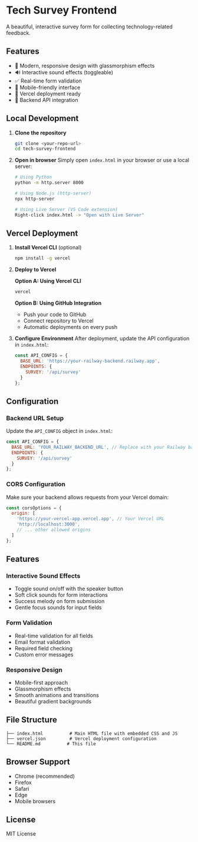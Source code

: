 # Tech Survey Frontend

A beautiful, interactive survey form for collecting technology-related feedback.

## Features

- 🎨 Modern, responsive design with glassmorphism effects
- 🔊 Interactive sound effects (toggleable)
- ✅ Real-time form validation
- 📱 Mobile-friendly interface
- 🚀 Vercel deployment ready
- 🔗 Backend API integration

## Local Development

1. **Clone the repository**
   ```bash
   git clone <your-repo-url>
   cd tech-survey-frontend
   ```

2. **Open in browser**
   Simply open `index.html` in your browser or use a local server:
   ```bash
   # Using Python
   python -m http.server 8000
   
   # Using Node.js (http-server)
   npx http-server
   
   # Using Live Server (VS Code extension)
   Right-click index.html -> "Open with Live Server"
   ```

## Vercel Deployment

1. **Install Vercel CLI** (optional)
   ```bash
   npm install -g vercel
   ```

2. **Deploy to Vercel**
   
   **Option A: Using Vercel CLI**
   ```bash
   vercel
   ```
   
   **Option B: Using GitHub Integration**
   - Push your code to GitHub
   - Connect repository to Vercel
   - Automatic deployments on every push

3. **Configure Environment**
   After deployment, update the API configuration in `index.html`:
   ```javascript
   const API_CONFIG = {
     BASE_URL: 'https://your-railway-backend.railway.app',
     ENDPOINTS: {
       SURVEY: '/api/survey'
     }
   };
   ```

## Configuration

### Backend URL Setup

Update the `API_CONFIG` object in `index.html`:

```javascript
const API_CONFIG = {
  BASE_URL: 'YOUR_RAILWAY_BACKEND_URL', // Replace with your Railway backend URL
  ENDPOINTS: {
    SURVEY: '/api/survey'
  }
};
```

### CORS Configuration

Make sure your backend allows requests from your Vercel domain:

```javascript
const corsOptions = {
  origin: [
    'https://your-vercel-app.vercel.app', // Your Vercel URL
    'http://localhost:3000',
    // ... other allowed origins
  ]
};
```

## Features

### Interactive Sound Effects
- Toggle sound on/off with the speaker button
- Soft click sounds for form interactions
- Success melody on form submission
- Gentle focus sounds for input fields

### Form Validation
- Real-time validation for all fields
- Email format validation
- Required field checking
- Custom error messages

### Responsive Design
- Mobile-first approach
- Glassmorphism effects
- Smooth animations and transitions
- Beautiful gradient backgrounds

## File Structure

```
├── index.html          # Main HTML file with embedded CSS and JS
├── vercel.json         # Vercel deployment configuration
└── README.md          # This file
```

## Browser Support

- Chrome (recommended)
- Firefox
- Safari
- Edge
- Mobile browsers

## License

MIT License
